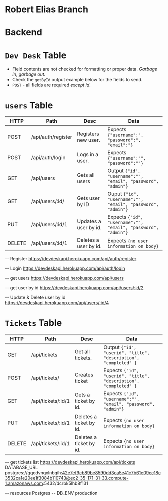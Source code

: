 # Robert Elias Branch

# Backend

# `Dev Desk` Table

- Field contents are not checked for formatting or proper data. *Garbage in, garbage out.*
- Check the `getById` output example below for the fields to send.
- `POST` - all fields are required *except id*.


# `users` Table

| HTTP | Path               | Desc                                   | Data|
|-|-|-|-|
| POST | /api/auth/register | Registers new user. | Expects `{"username":", "password":", "email":"}`|
| POST | /api/auth/login    | Logs in a user.   |  Expects `{"username":"", "password":""}`|
| GET | /api/users            | Gets all users     |  Output `{"id", "username":"", "email", "password", "admin"}`|
| GET | /api/users/:id/      | Gets user by ID    | Ouput `{"id", "username":"", "email", "password", "admin"}`|
| PUT | /api/users/:id/1    | Updates a user by id.   |  Expects `{"id", "username":"", "email", "password", "admin"}`|
| DELETE | /api/users/:id/1 | Deletes a user by id.   |  Expects `{no user information on body}`|

-- Register https://devdeskapi.herokuapp.com/api/auth/register

-- Login https://devdeskapi.herokuapp.com/api/auth/login

-- get users https://devdeskapi.herokuapp.com/api/users

-- get user by id https://devdeskapi.herokuapp.com/api/users/:id/2

-- Update & Delete user by id  https://devdeskapi.herokuapp.com/api/users/:id/4


# `Tickets` Table

| HTTP | Path               | Desc                                   | Data|
|-|-|-|-|
| GET | /api/tickets | Get all tickets.   |  Output `{"id", "userid", "title", "description", "completed" }`|
| POST | /api/tickets/      | Creates ticket    |Expects `{"id", "userid", "title", "description", "completed" }`|
| GET | /api/tickets/:id/1    | Gets a ticket by id.   |  Expects `{"id", "username":"", "email", "password", "admin"}`|
| PUT | /api/tickets/:id/1 | Deletes a ticket by id.   |  Expects `{no user information on body}`|
| DELETE | /api/tickets/:id/1 | Deletes a ticket by id.   |  Expects `{no user information on body}`|


-- get tickets list https://devdeskapi.herokuapp.com/api/tickets
DATABASE_URL
postgres://gqcdvnqxlnbqih:42e7ef9cb89be8590dd3ca5e41c7b61e09ec18c3532ca1e20ee1f3084b110743@ec2-35-171-31-33.compute-1.amazonaws.com:5432/dcrbk5lhb8f131

-- resources Postgres
-- DB_ENV production
